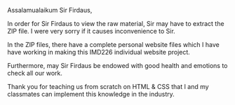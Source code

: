 Assalamualaikum Sir Firdaus,

In order for Sir Firdaus to view the raw material, Sir may have to extract the ZIP file. I were very sorry if it causes inconvenience to Sir.

In the ZIP files, there have a complete personal website files which I have have working in making this IMD226 individual website project.

Furthermore, may Sir Firdaus be endowed with good health and emotions to check all our work.

Thank you for teaching us from scratch on HTML & CSS that I and my classmates can implement this knowledge in the industry.

